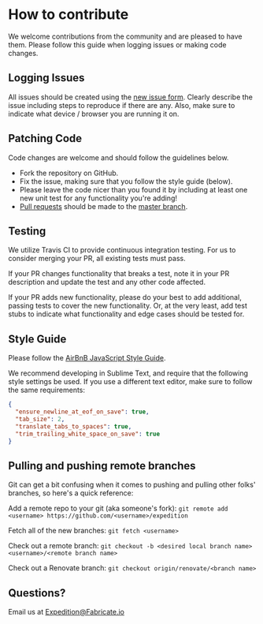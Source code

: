 # How to contribute

We welcome contributions from the community and are pleased to have them.  Please follow this guide when logging issues or making code changes.

## Logging Issues

All issues should be created using the [new issue form](https://github.com/ExpeditionRPG/expedition/issues/new).  Clearly describe the issue including steps to reproduce if there are any.  Also, make sure to indicate what device / browser you are running it on.

## Patching Code

Code changes are welcome and should follow the guidelines below.

* Fork the repository on GitHub.
* Fix the issue, making sure that you follow the style guide (below).
* Please leave the code nicer than you found it by including at least one new unit test for any functionality you're adding!
* [Pull requests](http://help.github.com/send-pull-requests/) should be made to the [master branch](https://github.com/ExpeditionRPG/expedition/tree/master).

## Testing

We utilize Travis CI to provide continuous integration testing. For us to consider merging your PR, all existing tests must pass.

If your PR changes functionality that breaks a test, note it in your PR description and update the test and any other code affected.

If your PR adds new functionality, please do your best to add additional, passing tests to cover the new functionality. Or, at the very least, add test stubs to indicate what functionality and edge cases should be tested for.

## Style Guide

Please follow the [AirBnB JavaScript Style Guide](https://github.com/airbnb/javascript).

We recommend developing in Sublime Text, and require that the following style settings be used. If you use a different text editor, make sure to follow the same requirements:

```json
{
  "ensure_newline_at_eof_on_save": true,
  "tab_size": 2,
  "translate_tabs_to_spaces": true,
  "trim_trailing_white_space_on_save": true
}
```

## Pulling and pushing remote branches

Git can get a bit confusing when it comes to pushing and pulling other folks' branches, so here's a quick reference:

Add a remote repo to your git (aka someone's fork): `git remote add <username> https://github.com/<username>/expedition`

Fetch all of the new branches: `git fetch <username>`

Check out a remote branch: `git checkout -b <desired local branch name> <username>/<remote branch name>`

Check out a Renovate branch: `git checkout origin/renovate/<branch name>`

## Questions?

Email us at Expedition@Fabricate.io
